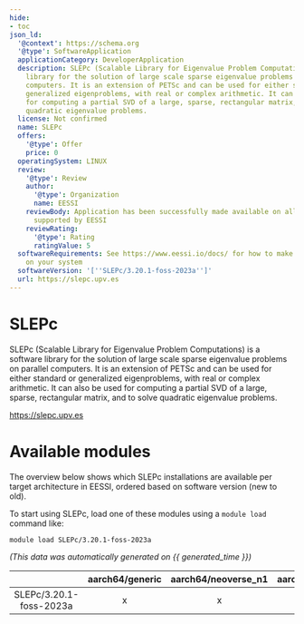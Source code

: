 ```yaml
---
hide:
- toc
json_ld:
  '@context': https://schema.org
  '@type': SoftwareApplication
  applicationCategory: DeveloperApplication
  description: SLEPc (Scalable Library for Eigenvalue Problem Computations) is a software
    library for the solution of large scale sparse eigenvalue problems on parallel
    computers. It is an extension of PETSc and can be used for either standard or
    generalized eigenproblems, with real or complex arithmetic. It can also be used
    for computing a partial SVD of a large, sparse, rectangular matrix, and to solve
    quadratic eigenvalue problems.
  license: Not confirmed
  name: SLEPc
  offers:
    '@type': Offer
    price: 0
  operatingSystem: LINUX
  review:
    '@type': Review
    author:
      '@type': Organization
      name: EESSI
    reviewBody: Application has been successfully made available on all architectures
      supported by EESSI
    reviewRating:
      '@type': Rating
      ratingValue: 5
  softwareRequirements: See https://www.eessi.io/docs/ for how to make EESSI available
    on your system
  softwareVersion: '[''SLEPc/3.20.1-foss-2023a'']'
  url: https://slepc.upv.es
---
```


SLEPc
=====


SLEPc (Scalable Library for Eigenvalue Problem Computations) is a software library for the solution of large scale sparse eigenvalue problems on parallel computers. It is an extension of PETSc and can be used for either standard or generalized eigenproblems, with real or complex arithmetic. It can also be used for computing a partial SVD of a large, sparse, rectangular matrix, and to solve quadratic eigenvalue problems.

https://slepc.upv.es
# Available modules


The overview below shows which SLEPc installations are available per target architecture in EESSI, ordered based on software version (new to old).

To start using SLEPc, load one of these modules using a `module load` command like:

```shell
module load SLEPc/3.20.1-foss-2023a
```

*(This data was automatically generated on {{ generated_time }})*  

| |aarch64/generic|aarch64/neoverse_n1|aarch64/neoverse_v1|x86_64/generic|x86_64/amd/zen2|x86_64/amd/zen3|x86_64/amd/zen4|x86_64/intel/haswell|x86_64/intel/sapphirerapids|x86_64/intel/skylake_avx512|
| :---: | :---: | :---: | :---: | :---: | :---: | :---: | :---: | :---: | :---: | :---: |
|SLEPc/3.20.1-foss-2023a|x|x|x|x|x|x|x|x|x|x|
